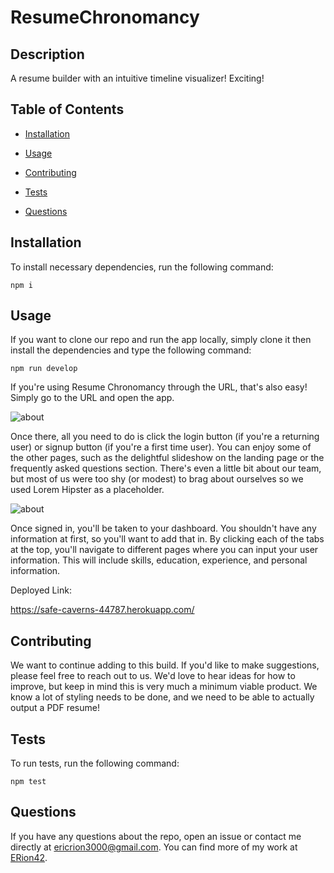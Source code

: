 # ResumeChronomancy


## Description

A resume builder with an intuitive timeline visualizer! Exciting!

## Table of Contents 

* [Installation](#installation)

* [Usage](#usage)

* [Contributing](#contributing)

* [Tests](#tests)

* [Questions](#questions)

## Installation

To install necessary dependencies, run the following command:

```
npm i
```

## Usage

If you want to clone our repo and run the app locally, simply clone it then install the dependencies and type the following command:

```
npm run develop
```

If you're using Resume Chronomancy through the URL, that's also easy! Simply go to the URL and open the app. 

![about](https://media.giphy.com/media/IiUJO51o4VsZ6vuZ4X/giphy.gif)

Once there, all you need to do is click the login button (if you're a returning user) or signup button (if you're a first time user). You can enjoy some of the other pages, such as the delightful slideshow on the landing page or the frequently asked questions section. There's even a little bit about our team, but most of us were too shy (or modest) to brag about ourselves so we used Lorem Hipster as a placeholder.

![about](https://media.giphy.com/media/gpbS3Uf0WxzEJrieLL/giphy.gif)

Once signed in, you'll be taken to your dashboard. You shouldn't have any information at first, so you'll want to add that in. By clicking each of the tabs at the top, you'll navigate to different pages where you can input your user information. This will include skills, education, experience, and personal information. 

Deployed Link:

https://safe-caverns-44787.herokuapp.com/

  
## Contributing

We want to continue adding to this build. If you'd like to make suggestions, please feel free to reach out to us. We'd love to hear ideas for how to improve, but keep in mind this is very much a minimum viable product. We know a lot of styling needs to be done, and we need to be able to actually output a PDF resume!

## Tests

To run tests, run the following command:

```
npm test
```

## Questions

If you have any questions about the repo, open an issue or contact me directly at ericrion3000@gmail.com. You can find more of my work at [ERion42](https://github.com/ERion42/).
